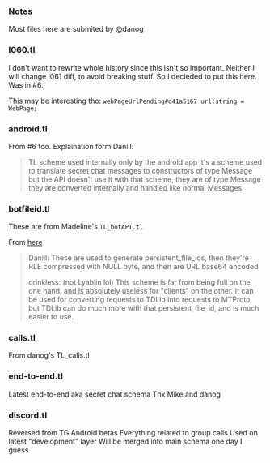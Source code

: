 ### Notes
Most files here are submited by @danog


### l060.tl
I don't want to rewrite whole history since this isn't so important.
Neither I will change l061 diff, to avoid breaking stuff.
So I decieded to put this here. Was in #6.

This may be interesting tho:
`webPageUrlPending#d41a5167 url:string = WebPage;`

### android.tl
From #6 too.
Explaination form Daniil:

> TL scheme used internally only by the android app
> it's a scheme used to translate secret chat messages to constructors of type Message
> but the API doesn't use it
> with that scheme, they are of type Message
> they are converted internally and handled like normal Messages

### botfileid.tl
These are from Madeline's `TL_botAPI.tl`

From [here](https://vk.com/topic-55882680_31509731?post=10641)
> Daniil:
> These are used to generate persistent\_file\_ids, then they're RLE
> compressed with NULL byte, and then are URL base64 encoded
>
> drinkless: (not Lyablin lol)
> This scheme is far from being full on the one hand, and is absolutely
> useless for "clients" on the other. It can be used for converting
> requests to TDLib into requests to MTProto, but TDLib can do much more
> with that persistent\_file\_id, and is much easier to use.

### calls.tl
From danog's TL\_calls.tl

### end-to-end.tl
Latest end-to-end aka secret chat schema
Thx Mike and danog

### discord.tl
Reversed from TG Android betas
Everything related to group calls
Used on latest "development" layer
Will be merged into main schema one day I guess


